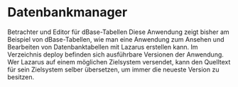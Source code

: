 # Datenbankmanager
Betrachter und Editor für dBase-Tabellen
Diese Anwendung zeigt bisher am Beispiel von dBase-Tabellen, wie man eine Anwendung zum Ansehen und Bearbeiten von Datenbanktabellen mit Lazarus erstellen kann. 
Im Verzeichnis deploy befinden sich ausführbare Versionen der Anwendung. Wer Lazarus auf einem möglichen Zielsystem versendet, kann den Quelltext für sein Zielsystem selber übersetzen, um immer die neueste Version zu besitzen.

